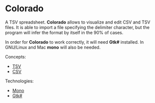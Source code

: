 Colorado
========

A TSV spreadsheet. **Colorado** allows to visualize and edit CSV and TSV files. It is able to import a file specifying the delimiter character, but the program will infer the format by itself in the 90% of cases.

In order for **Colorado** to work correctly, it will need **Gtk#** installed. In GNU/Linux and Mac **mono** will also be needed.

Concepts:
- <a href="https://en.wikipedia.org/wiki/Tab-separated_values">TSV</a>
- <a href="https://en.wikipedia.org/wiki/Comma-separated_values">CSV</a>

Technologies:
- <a href="http://www.mono-project.com">Mono</a>
- <a href="http://www.mono-project.com/docs/gui/gtksharp/">Gtk#</a>
